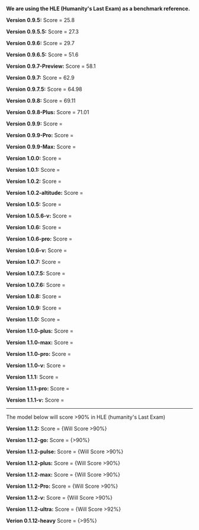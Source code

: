**We are using the HLE (Humanity's Last Exam) as a benchmark reference.**

**Version 0.9.5:**
Score = 25.8

**Version 0.9.5.5:**
Score = 27.3

**Version 0.9.6:**
Score = 29.7

**Version 0.9.6.5:**
Score = 51.6

**Version 0.9.7-Preview:**
Score = 58.1

**Version 0.9.7:**
Score = 62.9

**Version 0.9.7.5:**
Score = 64.98

**Version 0.9.8:**
Score = 69.11

**Version 0.9.8-Plus:**
Score = 71.01

**Version 0.9.9:**
Score =

**Version 0.9.9-Pro:**
Score =

**Version 0.9.9-Max:**
Score =

**Version 1.0.0:**
Score =

**Version 1.0.1:**
Score =

**Version 1.0.2:**
Score =

**Version 1.0.2-altitude:**
Score =

**Version 1.0.5:**
Score =

**Version 1.0.5.6-v:**
Score =

**Version 1.0.6:**
Score =

**Version 1.0.6-pro:**
Score =

**Version 1.0.6-v:**
Score =

**Version 1.0.7:**
Score =

**Version 1.0.7.5:**
Score =

**Version 1.0.7.6:**
Score =

**Version 1.0.8:**
Score =

**Version 1.0.9:**
Score =

**Version 1.1.0:**
Score =

**Version 1.1.0-plus:**
Score =

**Version 1.1.0-max:**
Score =

**Version 1.1.0-pro:**
Score =

**Version 1.1.0-v:**
Score =

**Version 1.1.1:**
Score =

**Version 1.1.1-pro:**
Score =

**Version 1.1.1-v:**
Score =


------------------------------------------
The model below will score >90% in HLE (humanity's Last Exam)

**Version 1.1.2:**
Score = {Will Score >90%}

**Version 1.1.2-go:**
Score = {>90%}

**Version 1.1.2-pulse:**
Score = {Will Score >90%}

**Version 1.1.2-plus:**
Score = {Will Score >90%}

**Version 1.1.2-max:**
Score = {Will Score >90%}

**Version 1.1.2-Pro:**
Score = {Will Score >90%}

**Version 1.1.2-v:**
Score = {Will Score >90%}

**Version 1.1.2-ultra:**
Score = {Will Score >92%}

**Verion 0.1.12-heavy**
Score = {>95%}
